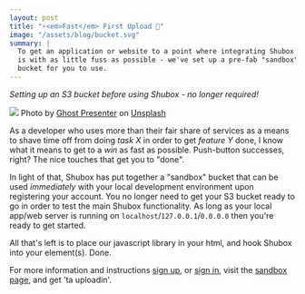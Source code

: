 ```yaml
---
layout: post
title: "⚡<em>Fast</em> First Upload 🚀"
image: "/assets/blog/bucket.svg"
summary: |
  To get an application or website to a point where integrating Shubox
  is with as little fuss as possible - we've set up a pre-fab "sandbox" S3
  bucket for you to use.
---
```


_Setting up an S3 bucket before using Shubox - no longer required!_

![](https://jekyll-shubox-io.s3.amazonaws.com/localhost-5001/fa7157ee/544_ghost-presenter-423726.jpg.webp)
<span class="bg-light-gray f7 db pa2 tr nt5 br3 br--bottom">Photo by [Ghost Presenter] on [Unsplash]</span>

[Ghost Presenter]: https://unsplash.com/photos/VSwlS0PpWwc?utm_source=unsplash&utm_medium=referral&utm_content=creditCopyText
[Unsplash]: https://unsplash.com/?utm_source=unsplash&utm_medium=referral&utm_content=creditCopyText

As a developer who uses more than their fair share of services as a means to shave
time off from doing _task X_ in order to get _feature Y_ done, I know what it means
to get to a _*win*_ as fast as possible. Push-button successes, right? The nice
touches that get you to "done".

In light of that, Shubox has put together a "sandbox" bucket that can be used
_immediately_ with your local development environment upon registering your
account. You no longer need to get your S3 bucket ready to go in order to test
the main Shubox functionality. As long as your local app/web server is running
on <code>localhost</code>/<code>127.0.0.1</code>/<code>0.0.0.0</code> then you're
ready to get started.

All that's left is to place our javascript library in your html, and hook Shubox into your element(s). Done.

For more information and instructions [sign up], or [sign in], visit the [sandbox page], and get 'ta uploadin'.

[sign up]: https://dashboard.shubox.io/sign_up
[sign in]: https://dashboard.shubox.io/sign_in
[sandbox page]: https://dashboard.shubox.io/domains/sandbox
